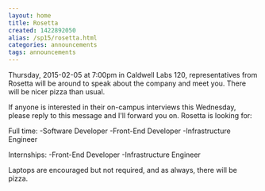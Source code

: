 ```yaml
---
layout: home
title: Rosetta
created: 1422892050
alias: /sp15/rosetta.html
categories: announcements
tags: announcements
---
```

Thursday, 2015-02-05 at 7:00pm in Caldwell Labs 120, representatives from Rosetta will be around to speak about the company and meet you. There will be nicer pizza than usual.

If anyone is interested in their on-campus interviews this Wednesday, please reply to this message and I'll forward you on. Rosetta is looking for:

Full time:
-Software Developer
-Front-End Developer
-Infrastructure Engineer

Internships:
-Front-End Developer
-Infrastructure Engineer

Laptops are encouraged but not required, and as always, there will be pizza.
